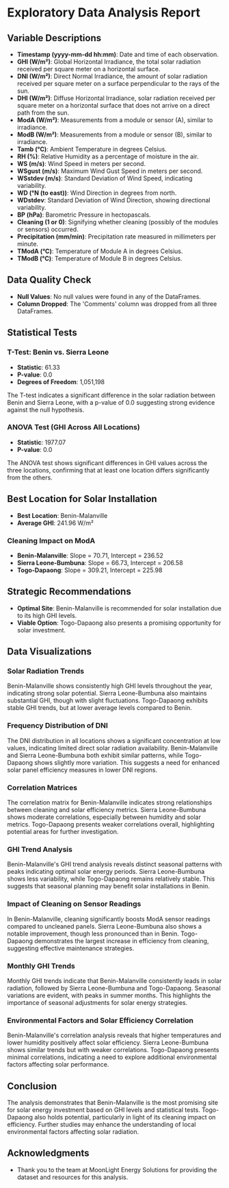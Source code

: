 # Exploratory Data Analysis Report

## Variable Descriptions
- **Timestamp (yyyy-mm-dd hh:mm)**: Date and time of each observation.
- **GHI (W/m²)**: Global Horizontal Irradiance, the total solar radiation received per square meter on a horizontal surface.
- **DNI (W/m²)**: Direct Normal Irradiance, the amount of solar radiation received per square meter on a surface perpendicular to the rays of the sun.
- **DHI (W/m²)**: Diffuse Horizontal Irradiance, solar radiation received per square meter on a horizontal surface that does not arrive on a direct path from the sun.
- **ModA (W/m²)**: Measurements from a module or sensor (A), similar to irradiance.
- **ModB (W/m²)**: Measurements from a module or sensor (B), similar to irradiance.
- **Tamb (°C)**: Ambient Temperature in degrees Celsius.
- **RH (%)**: Relative Humidity as a percentage of moisture in the air.
- **WS (m/s)**: Wind Speed in meters per second.
- **WSgust (m/s)**: Maximum Wind Gust Speed in meters per second.
- **WSstdev (m/s)**: Standard Deviation of Wind Speed, indicating variability.
- **WD (°N (to east))**: Wind Direction in degrees from north.
- **WDstdev**: Standard Deviation of Wind Direction, showing directional variability.
- **BP (hPa)**: Barometric Pressure in hectopascals.
- **Cleaning (1 or 0)**: Signifying whether cleaning (possibly of the modules or sensors) occurred.
- **Precipitation (mm/min)**: Precipitation rate measured in millimeters per minute.
- **TModA (°C)**: Temperature of Module A in degrees Celsius.
- **TModB (°C)**: Temperature of Module B in degrees Celsius.

## Data Quality Check
- **Null Values**: No null values were found in any of the DataFrames.
- **Column Dropped**: The 'Comments' column was dropped from all three DataFrames.

## Statistical Tests

### T-Test: Benin vs. Sierra Leone
- **Statistic**: 61.33
- **P-value**: 0.0
- **Degrees of Freedom**: 1,051,198

The T-test indicates a significant difference in the solar radiation between Benin and Sierra Leone, with a p-value of 0.0 suggesting strong evidence against the null hypothesis.

### ANOVA Test (GHI Across All Locations)
- **Statistic**: 1977.07
- **P-value**: 0.0

The ANOVA test shows significant differences in GHI values across the three locations, confirming that at least one location differs significantly from the others.

## Best Location for Solar Installation
- **Best Location**: Benin-Malanville
- **Average GHI**: 241.96 W/m²

### Cleaning Impact on ModA
- **Benin-Malanville**: Slope = 70.71, Intercept = 236.52
- **Sierra Leone-Bumbuna**: Slope = 66.73, Intercept = 206.58
- **Togo-Dapaong**: Slope = 309.21, Intercept = 225.98

## Strategic Recommendations
- **Optimal Site**: Benin-Malanville is recommended for solar installation due to its high GHI levels.
- **Viable Option**: Togo-Dapaong also presents a promising opportunity for solar investment.

## Data Visualizations

### Solar Radiation Trends
Benin-Malanville shows consistently high GHI levels throughout the year, indicating strong solar potential. Sierra Leone-Bumbuna also maintains substantial GHI, though with slight fluctuations. Togo-Dapaong exhibits stable GHI trends, but at lower average levels compared to Benin.

### Frequency Distribution of DNI
The DNI distribution in all locations shows a significant concentration at low values, indicating limited direct solar radiation availability. Benin-Malanville and Sierra Leone-Bumbuna both exhibit similar patterns, while Togo-Dapaong shows slightly more variation. This suggests a need for enhanced solar panel efficiency measures in lower DNI regions.

### Correlation Matrices
The correlation matrix for Benin-Malanville indicates strong relationships between cleaning and solar efficiency metrics. Sierra Leone-Bumbuna shows moderate correlations, especially between humidity and solar metrics. Togo-Dapaong presents weaker correlations overall, highlighting potential areas for further investigation.

### GHI Trend Analysis
Benin-Malanville's GHI trend analysis reveals distinct seasonal patterns with peaks indicating optimal solar energy periods. Sierra Leone-Bumbuna shows less variability, while Togo-Dapaong remains relatively stable. This suggests that seasonal planning may benefit solar installations in Benin.

### Impact of Cleaning on Sensor Readings
In Benin-Malanville, cleaning significantly boosts ModA sensor readings compared to uncleaned panels. Sierra Leone-Bumbuna also shows a notable improvement, though less pronounced than in Benin. Togo-Dapaong demonstrates the largest increase in efficiency from cleaning, suggesting effective maintenance strategies.

### Monthly GHI Trends
Monthly GHI trends indicate that Benin-Malanville consistently leads in solar radiation, followed by Sierra Leone-Bumbuna and Togo-Dapaong. Seasonal variations are evident, with peaks in summer months. This highlights the importance of seasonal adjustments for solar energy strategies.

### Environmental Factors and Solar Efficiency Correlation
Benin-Malanville's correlation analysis reveals that higher temperatures and lower humidity positively affect solar efficiency. Sierra Leone-Bumbuna shows similar trends but with weaker correlations. Togo-Dapaong presents minimal correlations, indicating a need to explore additional environmental factors affecting solar performance.

## Conclusion
The analysis demonstrates that Benin-Malanville is the most promising site for solar energy investment based on GHI levels and statistical tests. Togo-Dapaong also holds potential, particularly in light of its cleaning impact on efficiency. Further studies may enhance the understanding of local environmental factors affecting solar radiation.


## Acknowledgments
- Thank you to the team at MoonLight Energy Solutions for providing the dataset and resources for this analysis.
